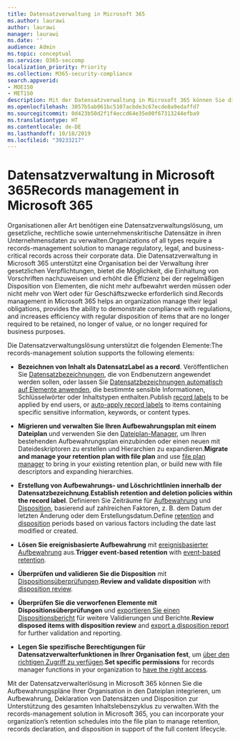```yaml
---
title: Datensatzverwaltung in Microsoft 365
ms.author: laurawi
author: laurawi
manager: laurawi
ms.date: ''
audience: Admin
ms.topic: conceptual
ms.service: O365-seccomp
localization_priority: Priority
ms.collection: M365-security-compliance
search.appverid:
- MOE150
- MET150
description: Mit der Datensatzverwaltung in Microsoft 365 können Sie die spezifischen Aufbewahrungszeitpläne Ihrer Organisation in einen Aktenplan einbinden, um Aufbewahrung, Deklaration von Datensätzen und Disposition zur Unterstützung des gesamten Inhaltslebenszyklus zu verwalten.
ms.openlocfilehash: 3057b5ab061bc5107acbde3c67ecde8a9edaffd7
ms.sourcegitcommit: 0d423b50d2f1f4eccd64e35e00f67313244efba9
ms.translationtype: HT
ms.contentlocale: de-DE
ms.lasthandoff: 10/18/2019
ms.locfileid: "39233217"
---
```

# <a name="records-management-in-microsoft-365"></a><span data-ttu-id="6063f-103">Datensatzverwaltung in Microsoft 365</span><span class="sxs-lookup"><span data-stu-id="6063f-103">Records management in Microsoft 365</span></span>

<span data-ttu-id="6063f-104">Organisationen aller Art benötigen eine Datensatzverwaltungslösung, um gesetzliche, rechtliche sowie unternehmenskritische Datensätze in ihren Unternehmensdaten zu verwalten.</span><span class="sxs-lookup"><span data-stu-id="6063f-104">Organizations of all types require a records-management solution to manage regulatory, legal, and business-critical records across their corporate data.</span></span> <span data-ttu-id="6063f-105">Die Datensatzverwaltung in Microsoft 365 unterstützt eine Organisation bei der Verwaltung ihrer gesetzlichen Verpflichtungen, bietet die Möglichkeit, die Einhaltung von Vorschriften nachzuweisen und erhöht die Effizienz bei der regelmäßigen Disposition von Elementen, die nicht mehr aufbewahrt werden müssen oder nicht mehr von Wert oder für Geschäftszwecke erforderlich sind.</span><span class="sxs-lookup"><span data-stu-id="6063f-105">Records management in Microsoft 365 helps an organization manage their legal obligations, provides the ability to demonstrate compliance with regulations, and increases efficiency with regular disposition of items that are no longer required to be retained, no longer of value, or no longer required for business purposes.</span></span>

<span data-ttu-id="6063f-106">Die Datensatzverwaltungslösung unterstützt die folgenden Elemente:</span><span class="sxs-lookup"><span data-stu-id="6063f-106">The records-management solution supports the following elements:</span></span>

- <span data-ttu-id="6063f-107">**Bezeichnen von Inhalt als Datensatz**</span><span class="sxs-lookup"><span data-stu-id="6063f-107">**Label as a record**.</span></span> <span data-ttu-id="6063f-108">Veröffentlichen Sie [Datensatzbezeichnungen](records.md), die von Endbenutzern angewendet werden sollen, oder lassen Sie [Datensatzbezeichnungen automatisch auf Elemente anwenden](labels.md#applying-a-retention-label-automatically-based-on-conditions), die bestimmte sensible Informationen, Schlüsselwörter oder Inhaltstypen enthalten.</span><span class="sxs-lookup"><span data-stu-id="6063f-108">Publish [record labels](records.md) to be applied by end users, or [auto-apply record labels](labels.md#applying-a-retention-label-automatically-based-on-conditions) to items containing specific sensitive information, keywords, or content types.</span></span>

- <span data-ttu-id="6063f-109">**Migrieren und verwalten Sie Ihren Aufbewahrungsplan mit einem Dateiplan** und verwenden Sie den [Dateiplan-Manager](file-plan-manager.md), um Ihren bestehenden Aufbewahrungsplan einzubinden oder einen neuen mit Dateideskriptoren zu erstellen und Hierarchien zu expandieren.</span><span class="sxs-lookup"><span data-stu-id="6063f-109">**Migrate and manage your retention plan with file plan** and use [file plan manager](file-plan-manager.md) to bring in your existing retention plan, or build new with file descriptors and expanding hierarchies.</span></span>

- <span data-ttu-id="6063f-110">**Erstellung von Aufbewahrungs- und Löschrichtlinien innerhalb der Datensatzbezeichnung**.</span><span class="sxs-lookup"><span data-stu-id="6063f-110">**Establish retention and deletion policies within the record label**.</span></span> <span data-ttu-id="6063f-111">Definieren Sie Zeiträume für [Aufbewahrung](retention-policies.md#retaining-content-for-a-specific-period-of-time) und [Disposition](retention-policies.md#deleting-content-thats-older-than-a-specific-age), basierend auf zahlreichen Faktoren, z. B. dem Datum der letzten Änderung oder dem Erstellungsdatum.</span><span class="sxs-lookup"><span data-stu-id="6063f-111">Define [retention](retention-policies.md#retaining-content-for-a-specific-period-of-time) and [disposition](retention-policies.md#deleting-content-thats-older-than-a-specific-age) periods based on various factors including the date last modified or created.</span></span>

- <span data-ttu-id="6063f-112">**Lösen Sie ereignisbasierte Aufbewahrung** mit [ereignisbasierter Aufbewahrung](event-driven-retention.md) aus.</span><span class="sxs-lookup"><span data-stu-id="6063f-112">**Trigger event-based retention** with [event-based retention](event-driven-retention.md).</span></span>

- <span data-ttu-id="6063f-113">**Überprüfen und validieren Sie die Disposition** mit [Dispositionsüberprüfungen](disposition-reviews.md).</span><span class="sxs-lookup"><span data-stu-id="6063f-113">**Review and validate disposition** with [disposition review](disposition-reviews.md).</span></span>

- <span data-ttu-id="6063f-114">**Überprüfen Sie die verworfenen Elemente mit Dispositionsüberprüfungen** und [exportieren Sie einen Dispositionsbericht](disposition-reviews.md#export-the-disposition-items) für weitere Validierungen und Berichte.</span><span class="sxs-lookup"><span data-stu-id="6063f-114">**Review disposed items with disposition review** and [export a disposition report](disposition-reviews.md#export-the-disposition-items) for further validation and reporting.</span></span>

- <span data-ttu-id="6063f-115">**Legen Sie spezifische Berechtigungen für Datensatzverwalterfunktionen in Ihrer Organisation fest**, um [über den richtigen Zugriff zu verfügen](../security/office-365-security/permissions-in-the-security-and-compliance-center.md).</span><span class="sxs-lookup"><span data-stu-id="6063f-115">**Set specific permissions** for records manager functions in your organization to [have the right access](../security/office-365-security/permissions-in-the-security-and-compliance-center.md).</span></span>

<span data-ttu-id="6063f-116">Mit der Datensatzverwalterlösung in Microsoft 365 können Sie die Aufbewahrungspläne Ihrer Organisation in den Dateiplan integrieren, um Aufbewahrung, Deklaration von Datensätzen und Disposition zur Unterstützung des gesamten Inhaltslebenszyklus zu verwalten.</span><span class="sxs-lookup"><span data-stu-id="6063f-116">With the records-management solution in Microsoft 365, you can incorporate your organization’s retention schedules into the file plan to manage retention, records declaration, and disposition in support of the full content lifecycle.</span></span>
